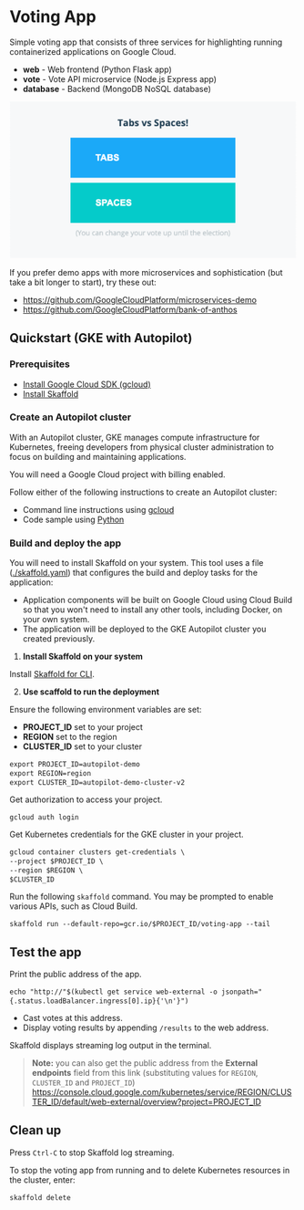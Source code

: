 # Voting App

Simple voting app that consists of three services for highlighting running
containerized applications on Google Cloud.

- **web** - Web frontend (Python Flask app)
- **vote** - Vote API microservice (Node.js Express app)
- **database** - Backend (MongoDB NoSQL database)

![](images/voting-app.png)

If you prefer demo apps with more microservices and sophistication (but take a bit
longer to start), try these out:

 - https://github.com/GoogleCloudPlatform/microservices-demo
 - https://github.com/GoogleCloudPlatform/bank-of-anthos

## Quickstart (GKE with Autopilot)

### Prerequisites

- [Install Google Cloud SDK (gcloud)](https://cloud.google.com/sdk/docs/install)
- [Install Skaffold](https://skaffold.dev/docs/install/)

### Create an Autopilot cluster

With an Autopilot cluster, GKE manages compute infrastructure for Kubernetes,
freeing developers from physical cluster administration to focus on building and
maintaining applications.

You will need a Google Cloud project with billing enabled.

Follow either of the following instructions to create an Autopilot cluster:

- Command line instructions using [gcloud](./scripts/gcloud)
- Code sample using [Python](./scripts/python)

### Build and deploy the app

You will need to install Skaffold on your system. This tool uses a file
([./skaffold.yaml](./skaffold.yaml)) that configures the build and deploy tasks
for the application:

- Application components will be built on Google Cloud using Cloud Build so
  that you won't need to install any other tools, including Docker, on your 
  own system.
- The application will be deployed to the GKE Autopilot cluster you created 
  previously.


1. **Install Skaffold on your system**

Install [Skaffold for CLI](https://skaffold.dev/).

2. **Use scaffold to run the deployment**

Ensure the following environment variables are set:

- **PROJECT_ID** set to your project
- **REGION** set to the region
- **CLUSTER_ID** set to your cluster

```text
export PROJECT_ID=autopilot-demo
export REGION=region
export CLUSTER_ID=autopilot-demo-cluster-v2
```

Get authorization to access your project.

```text
gcloud auth login
```

Get Kubernetes credentials for the GKE cluster in your project.

```text
gcloud container clusters get-credentials \
--project $PROJECT_ID \
--region $REGION \
$CLUSTER_ID
```

Run the following `skaffold` command. You may be prompted to enable various
APIs, such as Cloud Build.

```text
skaffold run --default-repo=gcr.io/$PROJECT_ID/voting-app --tail
```

## Test the app

Print the public address of the app.

```text
echo "http://"$(kubectl get service web-external -o jsonpath="{.status.loadBalancer.ingress[0].ip}{'\n'}")
```

- Cast votes at this address.
- Display voting results by appending `/results` to the web address.

Skaffold displays streaming log output in the terminal.

> **Note:** you can also get the public address from the **External endpoints** field from this
> link (substituting values for `REGION`, `CLUSTER_ID` and `PROJECT_ID`)
> https://console.cloud.google.com/kubernetes/service/REGION/CLUSTER_ID/default/web-external/overview?project=PROJECT_ID

## Clean up

Press `Ctrl-C` to stop Skaffold log streaming.

To stop the voting app from running and to delete Kubernetes resources in the cluster, enter:

```text
skaffold delete
```
